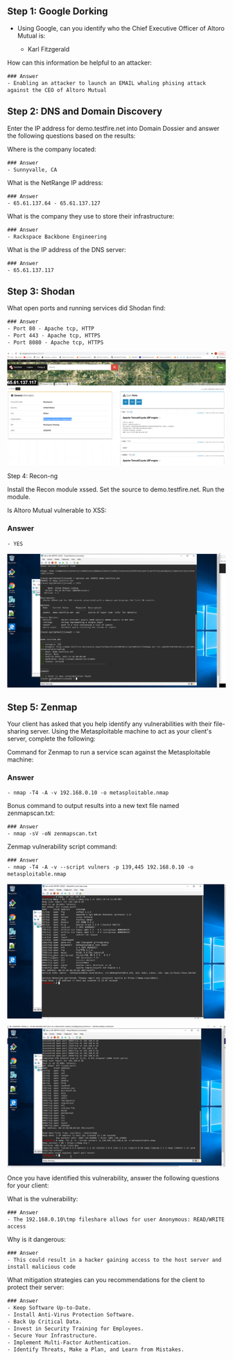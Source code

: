 ## Step 1: Google Dorking

- Using Google, can you identify who the Chief Executive Officer of Altoro Mutual is:
    
    - Karl Fitzgerald

How can this information be helpful to an attacker:

    ### Answer
    - Enabling an attacker to launch an EMAIL whaling phising attack against the CEO of Altoro Mutual

## Step 2: DNS and Domain Discovery

Enter the IP address for demo.testfire.net into Domain Dossier and answer the following questions based on the results:

Where is the company located:

    ### Answer
    - Sunnyvalle, CA

What is the NetRange IP address:

    ### Answer
    - 65.61.137.64 - 65.61.137.127

What is the company they use to store their infrastructure:

    ### Answer
    - Rackspace Backbone Engineering

What is the IP address of the DNS server:

    ### Answer
    - 65.61.137.117


## Step 3: Shodan

What open ports and running services did Shodan find:

    ### Answer
    - Port 80 - Apache tcp, HTTP
    - Port 443 - Apache tcp, HTTPS
    - Port 8080 - Apache tcp, HTTPS

![Open ports](./Images/snap-1.PNG)

Step 4: Recon-ng

Install the Recon module xssed.
Set the source to demo.testfire.net.
Run the module.

Is Altoro Mutual vulnerable to XSS:
  
  ### Answer
    - YES

![Installing xssed](./Images/snap-2.PNG)

## Step 5: Zenmap

Your client has asked that you help identify any vulnerabilities with their file-sharing server. Using the Metasploitable machine to act as your client's server, complete the following:

Command for Zenmap to run a service scan against the Metasploitable machine:

 ### Answer
    - nmap -T4 -A -v 192.168.0.10 -o metasploitable.nmap
   
Bonus command to output results into a new text file named zenmapscan.txt:

    ### Answer
    - nmap -sV -oN zenmapscan.txt

Zenmap vulnerability script command:

    ### Answer
    - nmap -T4 -A -v --script vulners -p 139,445 192.168.0.10 -o metasploitable.nmap

![Running Nmap and putting in to file](./Images/snap-3.PNG)

![running the nmap script](./Images/snap-4.PNG)
  
Once you have identified this vulnerability, answer the following questions for your client:

What is the vulnerability:

    ### Answer
    - The 192.168.0.10\tmp fileshare allows for user Anonymous: READ/WRITE access


Why is it dangerous:

    ### Answer
    - This could result in a hacker gaining access to the host server and install malicious code 


What mitigation strategies can you recommendations for the client to protect their server:

    ### Answer
    - Keep Software Up-to-Date.
    - Install Anti-Virus Protection Software.
    - Back Up Critical Data.
    - Invest in Security Training for Employees. 
    - Secure Your Infrastructure. 
    - Implement Multi-Factor Authentication.
    - Identify Threats, Make a Plan, and Learn from Mistakes.

